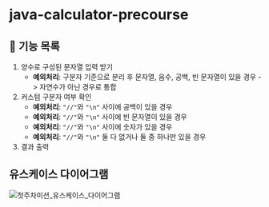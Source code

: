 # java-calculator-precourse

## 📝 기능 목록
1. 양수로 구성된 문자열 입력 받기
    - **예외처리**: 구분자 기준으로 분리 후 문자열, 음수, 공백, 빈 문자열이 있을 경우 -> 자연수가 아닌 경우로 통합
2. 커스텀 구분자 여부 확인
    - **예외처리**: `"//"`와 `"\n"` 사이에 공백이 있을 경우
    - **예외처리**: `"//"`와 `"\n"` 사이에 빈 문자열이 있을 경우
    - **예외처리**: `"//"`와 `"\n"` 사이에 숫자가 있을 경우
    - **예외처리**: `"//"`와 `"\n"` 둘 다 없거나 둘 중 하나만 있을 경우
3. 결과 출력

## 유스케이스 다이어그램
![첫주차미션_유스케이스_다이어그램](https://github.com/user-attachments/assets/f0f818d0-6ee7-40fc-bb6d-8f81956f2dec)
